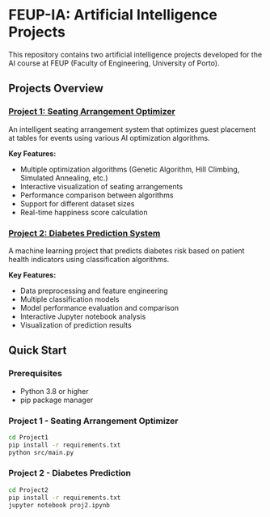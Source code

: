 # FEUP-IA: Artificial Intelligence Projects

This repository contains two artificial intelligence projects developed for the AI course at FEUP (Faculty of Engineering, University of Porto).

## Projects Overview

### [Project 1: Seating Arrangement Optimizer](Project1/)
An intelligent seating arrangement system that optimizes guest placement at tables for events using various AI optimization algorithms.

**Key Features:**
- Multiple optimization algorithms (Genetic Algorithm, Hill Climbing, Simulated Annealing, etc.)
- Interactive visualization of seating arrangements
- Performance comparison between algorithms
- Support for different dataset sizes
- Real-time happiness score calculation

### [Project 2: Diabetes Prediction System](Project2/)
A machine learning project that predicts diabetes risk based on patient health indicators using classification algorithms.

**Key Features:**
- Data preprocessing and feature engineering
- Multiple classification models
- Model performance evaluation and comparison
- Interactive Jupyter notebook analysis
- Visualization of prediction results

## Quick Start

### Prerequisites
- Python 3.8 or higher
- pip package manager

### Project 1 - Seating Arrangement Optimizer
```bash
cd Project1
pip install -r requirements.txt
python src/main.py
```


### Project 2 - Diabetes Prediction
```bash
cd Project2
pip install -r requirements.txt
jupyter notebook proj2.ipynb
```
